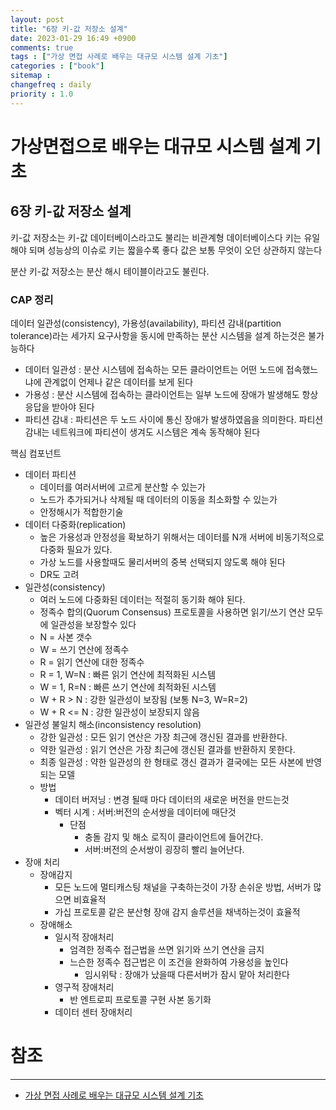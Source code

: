 ```yaml
---
layout: post
title: "6장 키-값 저장소 설계"
date: 2023-01-29 16:49 +0900
comments: true
tags : ["가상 면접 사례로 배우는 대규모 시스템 설계 기초"]
categories : ["book"]
sitemap :
changefreq : daily
priority : 1.0
---
```


# 가상면접으로 배우는 대규모 시스템 설계 기초
## 6장 키-값 저장소 설계
키-값 저장소는 키-값 데이터베이스라고도 불리는 비관계형 데이터베이스다
키는 유일해야 되며 성능상의 이슈로 키는 짧을수록 좋다
값은 보통 무엇이 오던 상관하지 않는다

분산 키-값 저장소는 분산 해시 테이블이라고도 불린다.

### CAP 정리

데이터 일관성(consistency), 가용성(availability), 파티션 감내(partition tolerance)라는 세가지 요구사항을 동시에 만족하는 분산 시스템을 설계 하는것은 불가능하다

* 데이터 일관성 : 분산 시스템에 접속하는 모든 클라이언트는 어떤 노드에 접속했느냐에 관계없이 언제나 같은 데이터를 보게 된다
* 가용성 : 분산 시스템에 접속하는 클라이언트는 일부 노드에 장애가 발생해도 항상 응답을 받아야 된다
* 파티션 감내 : 파티션은 두 노드 사이에 통신 장애가 발생하였음을 의미한다. 파티션 감내는 네트워크에 파티션이 생겨도 시스템은 계속 동작해야 된다


핵심 컴포넌트 

* 데이터 파티션
  * 데이터를 여러서버에 고르게 분산할 수 있는가
  * 노드가 추가되거나 삭제될 때 데이터의 이동을 최소화할 수 있는가
  * 안정해시가 적합한기술
* 데이터 다중화(replication)
  * 높은 가용성과 안정성을 확보하기 위해서는 데이터를 N개 서버에 비동기적으로 다중화 필요가 있다.
  * 가상 노드를 사용할때도 물리서버의 중복 선택되지 않도록 해야 된다
  * DR도 고려
* 일관성(consistency)
  * 여러 노드에 다중화된 데이터는 적절히 동기화 해야 된다.
  * 정족수 합의(Quorum Consensus) 프로토콜을 사용하면 읽기/쓰기 연산 모두에 일관성을 보장할수 있다
  * N = 사본 갯수
  * W = 쓰기 연산에 정족수
  * R = 읽기 연산에 대한 정족수
  * R = 1, W=N : 빠른 읽기 연산에 최적화된 시스템
  * W = 1, R=N : 빠른 쓰기 연산에 최적화된 시스템
  * W + R > N : 강한 일관성이 보장됨 (보통 N=3, W=R=2)
  * W + R <= N : 강한 일관성이 보장되지 않음
* 일관성 불일치 해소(inconsistency resolution)
  * 강한 일관성 : 모든 읽기 연산은 가장 최근에 갱신된 결과를 반환한다.
  * 약한 일관성 : 읽기 연산은 가장 최근에 갱신된 결과를 반환하지 못한다.
  * 최종 일관성 : 약한 일관성의 한 형태로 갱신 결과가 결국에는 모든 사본에 반영되는 모델
  * 방법
    * 데이터 버저닝 : 변경 될때 마다 데이터의 새로운 버전을 만드는것
    * 벡터 시계 : 서버:버전의 순서쌍을 데이터에 매단것
      * 단점
        * 충돌 감지 및 해소 로직이 클라이언트에 들어간다.
        * 서버:버전의 순서쌍이 굉장히 빨리 늘어난다.
* 장애 처리
  * 장애감지
    * 모든 노드에 멀티캐스팅 채널을 구축하는것이 가장 손쉬운 방법, 서버가 많으면 비효율적
    * 가십 프로토콜 같은 분산형 장애 감지 솔루션을 채낵하는것이 효율적
  * 장애해소
    * 일시적 장애처리
      * 엄격한 정족수 접근법을 쓰면 읽기와 쓰기 연산을 금지
      * 느슨한 정족수 접근법은 이 조건을 완화하여 가용성을 높인다
        * 임시위탁 : 장애가 났을때 다른서버가 잠시 맡아 처리한다
    * 영구적 장애처리
      * 반 엔트로피 프로토콜 구현 사본 동기화
    * 데이터 센터 장애처리

# 참조

-----
* [가상 면접 사례로 배우는 대규모 시스템 설계 기초](http://www.yes24.com/Product/Goods/102819435)
